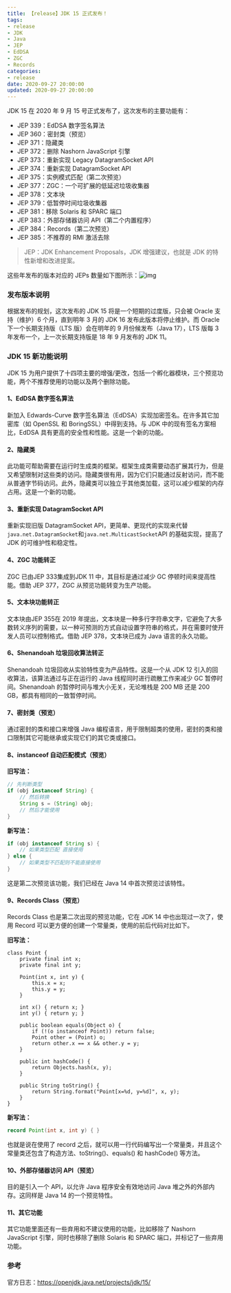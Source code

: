 ```yaml
---
title: 【release】JDK 15 正式发布！
tags:
- release
- JDK
- Java
- JEP
- EdDSA
- ZGC
- Records
categories:
- release
date: 2020-09-27 20:00:00
updated: 2020-09-27 20:00:00
---
```


JDK 15 在 2020 年 9 月 15 号正式发布了，这次发布的主要功能有：

- JEP 339：EdDSA 数字签名算法
- JEP 360：密封类（预览）
- JEP 371：隐藏类
- JEP 372：删除 Nashorn JavaScript 引擎
- JEP 373：重新实现 Legacy DatagramSocket API
- JEP 374：重新实现 DatagramSocket API
- JEP 375：实例模式匹配（第二次预览）
- JEP 377：ZGC：一个可扩展的低延迟垃圾收集器
- JEP 378：文本块
- JEP 379：低暂停时间垃圾收集器
- JEP 381：移除 Solaris 和 SPARC 端口
- JEP 383：外部存储器访问 API（第二个内置程序）
- JEP 384：Records（第二次预览）
- JEP 385：不推荐的 RMI 激活去除

> JEP：JDK Enhancement Proposals，JDK 增强建议，也就是 JDK 的特性新增和改进提案。

<!-- more -->

这些年发布的版本对应的 JEPs 数量如下图所示：![img](https://up-img.yonghong.tech/pic/2020/09/27-11-07-a746bdfa-704a-439e-bd9c-883fa7e014cd-0oQ7ia.png)



### 发布版本说明

根据发布的规划，这次发布的 JDK 15 将是一个短期的过度版，只会被 Oracle 支持（维护）6 个月，直到明年 3 月的 JDK 16 发布此版本将停止维护。而 Oracle 下一个长期支持版（LTS 版）会在明年的 9 月份候发布（Java 17），LTS 版每 3 年发布一个，上一次长期支持版是 18 年 9 月发布的 JDK 11。



### JDK 15 新功能说明

JDK 15 为用户提供了十四项主要的增强/更改，包括一个孵化器模块，三个预览功能，两个不推荐使用的功能以及两个删除功能。



#### 1、EdDSA 数字签名算法

新加入 Edwards-Curve 数字签名算法（EdDSA）实现加密签名。在许多其它加密库（如 OpenSSL 和 BoringSSL）中得到支持。与 JDK 中的现有签名方案相比，EdDSA 具有更高的安全性和性能。这是一个新的功能。



#### 2、隐藏类

此功能可帮助需要在运行时生成类的框架。框架生成类需要动态扩展其行为，但是又希望限制对这些类的访问。隐藏类很有用，因为它们只能通过反射访问，而不能从普通字节码访问。此外，隐藏类可以独立于其他类加载，这可以减少框架的内存占用。这是一个新的功能。



#### 3、重新实现 DatagramSocket API

重新实现旧版 DatagramSocket API，更简单、更现代的实现来代替`java.net.DatagramSocket`和`java.net.MulticastSocket`API 的基础实现，提高了 JDK 的可维护性和稳定性。



#### 4、ZGC 功能转正

ZGC 已由JEP 333集成到JDK 11 中，其目标是通过减少 GC 停顿时间来提高性能。借助 JEP 377，ZGC 从预览功能转变为生产功能。



#### 5、文本块功能转正

文本块由JEP 355在 2019 年提出，文本块是一种多行字符串文字，它避免了大多数转义序列的需要，以一种可预测的方式自动设置字符串的格式，并在需要时使开发人员可以控制格式。借助 JEP 378，文本块已成为 Java 语言的永久功能。



#### 6、Shenandoah 垃圾回收算法转正

Shenandoah 垃圾回收从实验特性变为产品特性。这是一个从 JDK 12 引入的回收算法，该算法通过与正在运行的 Java 线程同时进行疏散工作来减少 GC 暂停时间。Shenandoah 的暂停时间与堆大小无关，无论堆栈是 200 MB 还是 200 GB，都具有相同的一致暂停时间。



#### 7、密封类（预览）

通过密封的类和接口来增强 Java 编程语言，用于限制超类的使用，密封的类和接口限制其它可能继承或实现它们的其它类或接口。



#### 8、instanceof 自动匹配模式（预览）

**旧写法：**

```java
// 先判断类型
if (obj instanceof String) {
    // 然后转换
    String s = (String) obj;
    // 然后才能使用
}
```

**新写法：**

```java
if (obj instanceof String s) {
    // 如果类型匹配 直接使用
} else {
    // 如果类型不匹配则不能直接使用
}
```

这是第二次预览该功能，我们已经在 Java 14 中首次预览过该特性。



#### 9、Records Class（预览）

Records Class 也是第二次出现的预览功能，它在 JDK 14 中也出现过一次了，使用 Record 可以更方便的创建一个常量类，使用的前后代码对比如下。

**旧写法：**

```
class Point {
    private final int x;
    private final int y;

    Point(int x, int y) { 
        this.x = x;
        this.y = y;
    }

    int x() { return x; }
    int y() { return y; }

    public boolean equals(Object o) { 
        if (!(o instanceof Point)) return false;
        Point other = (Point) o;
        return other.x == x && other.y = y;
    }

    public int hashCode() {
        return Objects.hash(x, y);
    }

    public String toString() { 
        return String.format("Point[x=%d, y=%d]", x, y);
    }
}
```

**新写法：**

```java
record Point(int x, int y) { }
```

也就是说在使用了 record 之后，就可以用一行代码编写出一个常量类，并且这个常量类还包含了构造方法、toString()、equals() 和 hashCode() 等方法。



#### 10、外部存储器访问 API（预览）

目的是引入一个 API，以允许 Java 程序安全有效地访问 Java 堆之外的外部内存。这同样是 Java 14 的一个预览特性。



#### 11、其它功能

其它功能里面还有一些弃用和不建议使用的功能，比如移除了 Nashorn JavaScript 引擎，同时也移除了删除 Solaris 和 SPARC 端口，并标记了一些弃用功能。



### 参考

官方日志：https://openjdk.java.net/projects/jdk/15/


